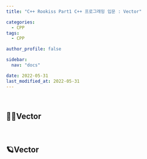 ```yaml
---
title: "C++ Rookiss Part1 C++ 프로그래밍 입문 : Vector"

categories:
  - CPP
tags:
  - CPP

author_profile: false

sidebar:
  nav: "docs"

date: 2022-05-31
last_modified_at: 2022-05-31
---
```


<br>

## 🙇‍♀️Vector


<br>


## 🪐Vector
